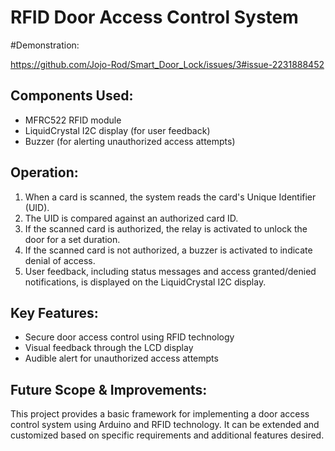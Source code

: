 # RFID Door Access Control System

#Demonstration:

https://github.com/Jojo-Rod/Smart_Door_Lock/issues/3#issue-2231888452

## Components Used:

- MFRC522 RFID module
- LiquidCrystal I2C display (for user feedback)
- Buzzer (for alerting unauthorized access attempts)

## Operation:

1. When a card is scanned, the system reads the card's Unique Identifier (UID).
2. The UID is compared against an authorized card ID.
3. If the scanned card is authorized, the relay is activated to unlock the door for a set duration.
4. If the scanned card is not authorized, a buzzer is activated to indicate denial of access.
5. User feedback, including status messages and access granted/denied notifications, is displayed on the LiquidCrystal I2C display.

## Key Features:

- Secure door access control using RFID technology
- Visual feedback through the LCD display
- Audible alert for unauthorized access attempts

## Future Scope & Improvements:
This project provides a basic framework for implementing a door access control system using Arduino and RFID technology. It can be extended and customized based on specific requirements and additional features desired.
